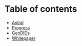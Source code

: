 # Table of contents

* [Astral](README.md)
* [Progress](progress.md)
* [GeoDIDs](geodids.md)
* [Whitepaper](whitepaper.md)


